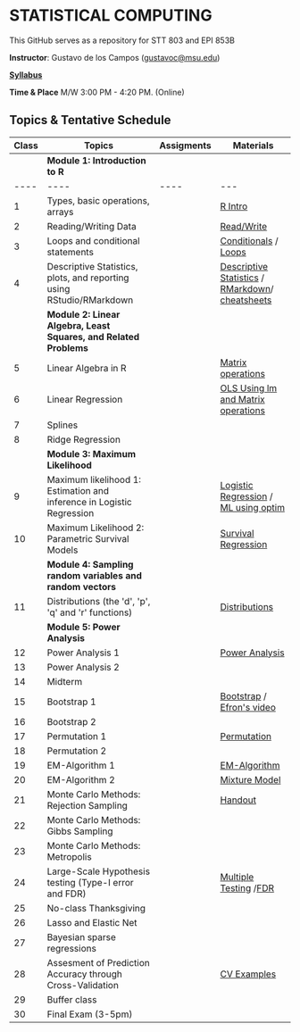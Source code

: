 # STATISTICAL COMPUTING


This GitHub serves as a repository for STT 803 and EPI 853B

**Instructor**: Gustavo de los Campos (gustavoc@msu.edu)

**[Syllabus](https://app.box.com/s/4l7zea2zvqa1kq3137tujqdx0opiif1z)**

**Time & Place** M/W 	3:00 PM - 4:20 PM. (Online)

## Topics & Tentative Schedule






|Class | Topics | Assigments | Materials |
|----|----|----|---|
|  | **Module 1: Introduction to R** | |
|----|----|----|---|
|1|Types, basic operations, arrays||[R Intro](https://github.com/gdlc/STAT_COMP/blob/master/RIntro.md)|
|2|Reading/Writing Data||[Read/Write](https://github.com/gdlc/STAT_COMP/blob/master/RIntro.md#read-write)|
|3|Loops and conditional statements||[Conditionals](https://github.com/QuantGen/RIntro#conditionals) / [Loops](https://github.com/gdlc/STAT_COMP/blob/master/RIntro.md#loops)|
|4|Descriptive Statistics, plots, and reporting using RStudio/RMarkdown|| [Descriptive Statistics](https://github.com/gdlc/STAT_COMP/blob/master/RIntro.md#descriptives) / [RMarkdown](https://rmarkdown.rstudio.com/lesson-1.html)/ [cheatsheets](https://rmarkdown.rstudio.com/lesson-15.html)|
| | **Module 2: Linear Algebra, Least Squares, and Related Problems** | | |
|5|Linear Algebra in R||[Matrix operations](https://github.com/gdlc/STAT_COMP/blob/master/LinearAlgebra.md)|
|6|Linear Regression||[OLS Using lm and Matrix operations](https://github.com/gdlc/STAT_COMP/blob/master/OLS.md)|
|7|Splines|||
|8|Ridge Regression|||
| | **Module 3: Maximum Likelihood** | | |
|9 |Maximum likelihood 1: Estimation and inference in Logistic Regression||[Logistic Regression](https://github.com/gdlc/STAT_COMP/blob/master/LogisticRegression.pdf) / [ML using optim](https://github.com/gdlc/STAT_COMP/blob/master/LogisticRegression.md)|
|10|Maximum Likelihood 2: Parametric Survival Models ||[Survival Regression](https://github.com/gdlc/STAT_COMP/blob/master/ParametericSurvivalRegression.md) |
| | **Module 4: Sampling random variables and random vectors** | | |
|11|Distributions (the 'd', 'p', 'q' and 'r' functions)||[Distributions](https://github.com/gdlc/STAT_COMP/blob/master/RIntro.md#distributions)|
| | **Module 5: Power Analysis** | | |
|12|Power Analysis 1||[Power Analysis](https://github.com/gdlc/STAT_COMP/blob/master/POWER_AND_TYPE-I_ERROR.md) |
|13|Power Analysis 2|||
|14| Midterm |||
|15|Bootstrap 1||[Bootstrap](https://github.com/gdlc/STAT_COMP/blob/master/BOOTSTRAP.md) / [Efron's video](https://www.youtube.com/watch?v=H2tOhMaXWvI)|
|16|Bootstrap 2|||
|17| Permutation 1||[Permutation](https://github.com/gdlc/STAT_COMP/blob/master/PERMUTATION.md) |
|18|Permutation 2|||
|19|EM-Algorithm 1||[EM-Algorithm](https://github.com/gdlc/STAT_COMP/blob/master/EMAlgorithm.pdf)|
|20|EM-Algorithm 2||[Mixture Model](https://github.com/gdlc/STAT_COMP/blob/master/EM_MIXTURES.md)|
|21|Monte Carlo Methods: Rejection Sampling||[Handout](https://github.com/gdlc/STAT_COMP/blob/master/SimulatingRandomVariables.pdf)|
|22|Monte Carlo Methods: Gibbs Sampling|||
|23|Monte Carlo Methods: Metropolis|||
|24|Large-Scale Hypothesis testing (Type-I error and FDR)||[Multiple Testing](https://github.com/gdlc/STAT_COMP/blob/master/LARGE_SCALE_TESTING.md) /[FDR](https://github.com/gdlc/STAT_COMP/blob/master/FDR.md)|
|25|No-class Thanksgiving|||
|26|Lasso and Elastic Net |||
|27|Bayesian sparse regressions|||
|28|Assesment of Prediction Accuracy through Cross-Validation||[CV Examples](https://github.com/gdlc/STAT_COMP/blob/master/CROSSVALIDATION.md)|
|29|Buffer class|||
|30|Final Exam (3-5pm)|||
